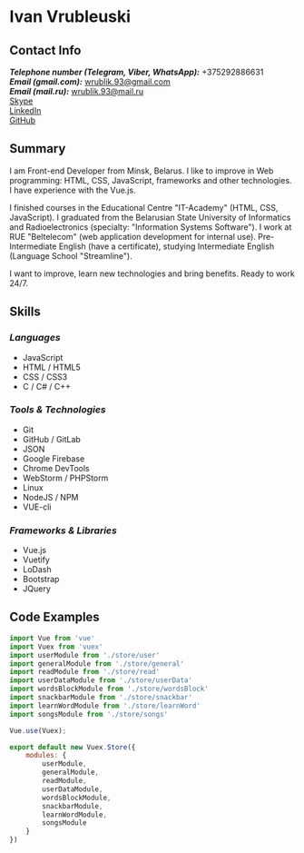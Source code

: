 # Ivan Vrubleuski  
## Contact Info  
__*Telephone number (Telegram, Viber, WhatsApp):*__ +375292886631  
__*Email (gmail.com):*__ wrublik.93@gmail.com  
__*Email (mail.ru):*__ wrublik.93@mail.ru  
[Skype](https://join.skype.com/invite/aAg7AECSjAPq)  
[LinkedIn](www.linkedin.com/in/wrublik93)  
[GitHub](https://github.com/wrublik93)  
## Summary
I am Front-end Developer from Minsk, Belarus. I like to improve 
in Web programming: HTML, CSS, JavaScript, frameworks and
other technologies. I have experience with the Vue.js.  
  
 I finished courses in the Educational Centre "IT-Academy"
(HTML, CSS, JavaScript). I graduated from the Belarusian State
University of Informatics and Radioelectronics (specialty:
"Information Systems Software"). I work at RUE "Beltelecom"
(web application development for internal use). Pre-Intermediate 
English (have a certificate), 
studying Intermediate English (Language School "Streamline").  
  
I want to improve, learn new technologies and bring benefits.
Ready to work 24/7.  
## Skills  
### *Languages*  
* JavaScript  
* HTML / HTML5  
* CSS / CSS3  
* C / C# / C++
### *Tools & Technologies*  
* Git  
* GitHub / GitLab  
* JSON  
* Google Firebase  
* Chrome DevTools  
* WebStorm / PHPStorm  
* Linux  
* NodeJS / NPM  
* VUE-cli
### *Frameworks & Libraries*  
* Vue.js  
* Vuetify  
* LoDash  
* Bootstrap  
* JQuery
## Code Examples  
```javascript
import Vue from 'vue'
import Vuex from 'vuex'
import userModule from './store/user'
import generalModule from './store/general'
import readModule from './store/read'
import userDataModule from './store/userData'
import wordsBlockModule from './store/wordsBlock'
import snackbarModule from './store/snackbar'
import learnWordModule from './store/learnWord'
import songsModule from './store/songs'

Vue.use(Vuex);

export default new Vuex.Store({
    modules: {
        userModule,
        generalModule,
        readModule,
        userDataModule,
        wordsBlockModule,
        snackbarModule,
        learnWordModule,
        songsModule
    }
})
```  





